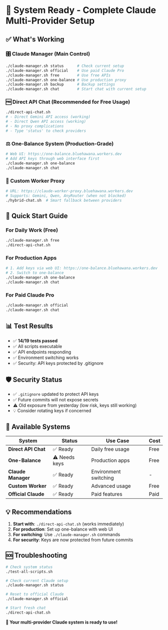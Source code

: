 # 🎉 System Ready - Complete Claude Multi-Provider Setup

## ✅ What's Working

### **🎛️ Claude Manager (Main Control)**
```bash
./claude-manager.sh status      # Check current setup
./claude-manager.sh official    # Use paid Claude Pro
./claude-manager.sh free        # Use free APIs
./claude-manager.sh one-balance # Use production proxy
./claude-manager.sh backup      # Backup settings
./claude-manager.sh chat        # Start chat with current setup
```

### **🆓 Direct API Chat (Recommended for Free Usage)**
```bash
./direct-api-chat.sh
# - Direct Gemini API access (working)
# - Direct Qwen API access (working)
# - No proxy complications
# - Type 'status' to check providers
```

### **⚖️ One-Balance System (Production-Grade)**
```bash
# Web UI: https://one-balance.bluehawana.workers.dev
# Add API keys through web interface first
./claude-manager.sh one-balance
./claude-manager.sh chat
```

### **🔧 Custom Worker Proxy**
```bash
# URL: https://claude-worker-proxy.bluehawana.workers.dev
# Supports: Gemini, Qwen, AnyRouter (when not blocked)
./hybrid-chat.sh  # Smart fallback between providers
```

## 🚀 Quick Start Guide

### **For Daily Work (Free)**
```bash
./claude-manager.sh free
./direct-api-chat.sh
```

### **For Production Apps**
```bash
# 1. Add keys via web UI: https://one-balance.bluehawana.workers.dev
# 2. Switch to one-balance
./claude-manager.sh one-balance
./claude-manager.sh chat
```

### **For Paid Claude Pro**
```bash
./claude-manager.sh official
./claude-manager.sh chat
```

## 📊 Test Results

- ✅ **14/19 tests passed**
- ✅ All scripts executable
- ✅ API endpoints responding
- ✅ Environment switching works
- ✅ Security: API keys protected by .gitignore

## 🛡️ Security Status

- ✅ `.gitignore` updated to protect API keys
- ✅ Future commits will not expose secrets
- ⚠️ Old exposure from yesterday (low risk, keys still working)
- 💡 Consider rotating keys if concerned

## 🎯 Available Systems

| System | Status | Use Case | Cost |
|--------|--------|----------|------|
| **Direct API Chat** | ✅ Ready | Daily free usage | Free |
| **One-Balance** | ⚠️ Needs keys | Production apps | Free |
| **Claude Manager** | ✅ Ready | Environment switching | - |
| **Custom Worker** | ✅ Ready | Advanced usage | Free |
| **Official Claude** | ✅ Ready | Paid features | Paid |

## 💡 Recommendations

1. **Start with**: `./direct-api-chat.sh` (works immediately)
2. **For production**: Set up one-balance with web UI
3. **For switching**: Use `./claude-manager.sh` commands
4. **For security**: Keys are now protected from future commits

## 🆘 Troubleshooting

```bash
# Check system status
./test-all-scripts.sh

# Check current Claude setup
./claude-manager.sh status

# Reset to official Claude
./claude-manager.sh official

# Start fresh chat
./direct-api-chat.sh
```

**🎉 Your multi-provider Claude system is ready to use!**
